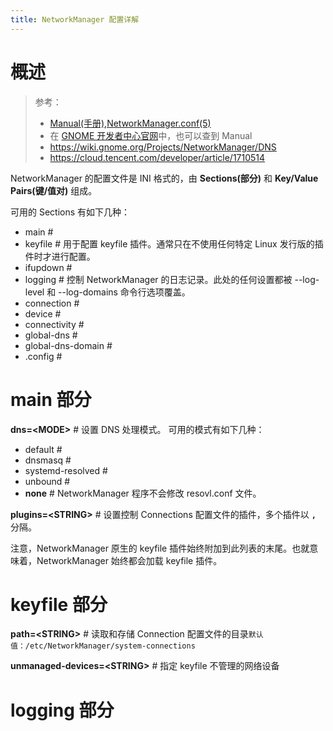 ```yaml
---
title: NetworkManager 配置详解
---
```


# 概述

> 参考：
> - [Manual(手册),NetworkManager.conf(5)](https://networkmanager.dev/docs/api/latest/NetworkManager.conf.html)
> - 在 [GNOME 开发者中心官网](https://developer-old.gnome.org/NetworkManager/)中，也可以查到 Manual
> - <https://wiki.gnome.org/Projects/NetworkManager/DNS>
> - <https://cloud.tencent.com/developer/article/1710514>

NetworkManager 的配置文件是 INI 格式的，由 **Sections(部分)** 和 **Key/Value Pairs(键/值对)** 组成。

可用的 Sections 有如下几种：

- main #
- keyfile # 用于配置 keyfile 插件。通常只在不使用任何特定 Linux 发行版的插件时才进行配置。
- ifupdown #
- logging # 控制 NetworkManager 的日志记录。此处的任何设置都被 --log-level 和 --log-domains 命令行选项覆盖。
- connection #
- device #
- connectivity #
- global-dns #
- global-dns-domain #
- .config #

# main 部分

**dns=\<MODE>** # 设置 DNS 处理模式。
可用的模式有如下几种：

- default #
- dnsmasq #
- systemd-resolved #
- unbound #
- **none** # NetworkManager 程序不会修改 resovl.conf 文件。

**plugins=\<STRING>** # 设置控制 Connections 配置文件的插件，多个插件以 **`,`** 分隔。

注意，NetworkManager 原生的 keyfile 插件始终附加到此列表的末尾。也就意味着，NetworkManager 始终都会加载 keyfile 插件。

# keyfile 部分

**path=\<STRING>** # 读取和存储 Connection 配置文件的目录`默认值：/etc/NetworkManager/system-connections`

**unmanaged-devices=\<STRING>** # 指定 keyfile 不管理的网络设备

# logging 部分

